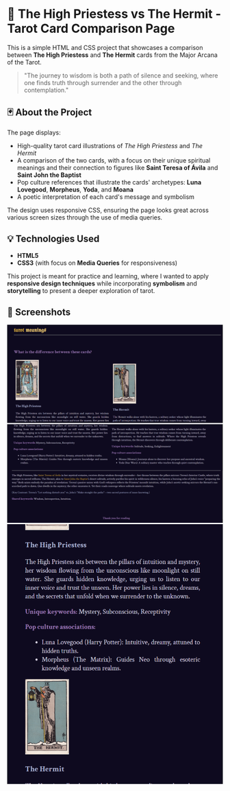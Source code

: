 # 🌙 The High Priestess vs The Hermit - Tarot Card Comparison Page

This is a simple HTML and CSS project that showcases a comparison between **The High Priestess** and **The Hermit** cards from the Major Arcana of the Tarot.

> "The journey to wisdom is both a path of silence and seeking, where one finds truth through surrender and the other through contemplation."

## 🃏 About the Project
The page displays:
- High-quality tarot card illustrations of *The High Priestess* and *The Hermit*
- A comparison of the two cards, with a focus on their unique spiritual meanings and their connection to figures like **Saint Teresa of Ávila** and **Saint John the Baptist**
- Pop culture references that illustrate the cards' archetypes: **Luna Lovegood**, **Morpheus**, **Yoda**, and **Moana**
- A poetic interpretation of each card's message and symbolism

The design uses responsive CSS, ensuring the page looks great across various screen sizes through the use of media queries.

## 💡 Technologies Used

- **HTML5**
- **CSS3** (with focus on **Media Queries** for responsiveness)

This project is meant for practice and learning, where I wanted to apply **responsive design techniques** while incorporating **symbolism** and **storytelling** to present a deeper exploration of tarot.

## 📸 Screenshots

![Screenshot](./screenshot01.PNG)
![Screenshot](./screenshot02.PNG)
![Screenshot](./screenshot03.PNG)
